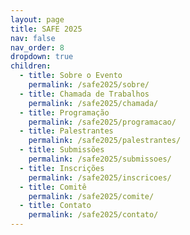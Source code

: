 ```yaml
---
layout: page
title: SAFE 2025
nav: false
nav_order: 8
dropdown: true
children:
  - title: Sobre o Evento
    permalink: /safe2025/sobre/
  - title: Chamada de Trabalhos
    permalink: /safe2025/chamada/
  - title: Programação
    permalink: /safe2025/programacao/
  - title: Palestrantes
    permalink: /safe2025/palestrantes/
  - title: Submissões
    permalink: /safe2025/submissoes/
  - title: Inscrições
    permalink: /safe2025/inscricoes/
  - title: Comitê
    permalink: /safe2025/comite/
  - title: Contato
    permalink: /safe2025/contato/
---
```

